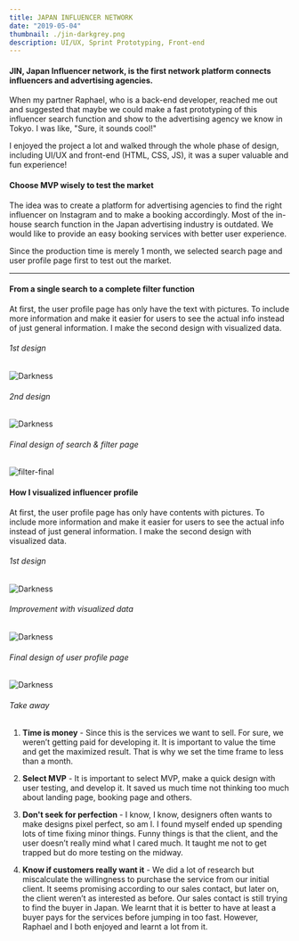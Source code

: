 ```yaml
---
title: JAPAN INFLUENCER NETWORK
date: "2019-05-04"
thumbnail: ./jin-darkgrey.png
description: UI/UX, Sprint Prototyping, Front-end
---
```


#### JIN, Japan Influencer network, is the first network platform connects influencers and advertising agencies.

When my partner Raphael, who is a back-end developer, reached me out and suggested that maybe we could make a fast prototyping of this influencer search function and show to the advertising agency we know in Tokyo. I was like, "Sure, it sounds cool!"

I enjoyed the project a lot and walked through the whole phase of design, including UI/UX and front-end (HTML, CSS, JS), it was a super valuable and fun experience!

#### Choose MVP wisely to test the market

The idea was to create a platform for advertising agencies to find the right influencer on Instagram and to make a booking accordingly. Most of the in-house search function in the Japan advertising industry is outdated. We would like to provide an easy booking services with better user experience.

Since the production time is merely 1 month, we selected search page and user profile page first to test out the market.

---

#### From a single search to a complete filter function

At first, the user profile page has only have the text with pictures. To include more information and make it easier for users to see the actual info instead of just general information. I make the second design with visualized data.

###### 1st design

<div class="kg-card kg-image-card">

![Darkness](./search-page1.png)

</div>

###### 2nd design

<div class="kg-card kg-image-card">

![Darkness](./filter-page-model.png)

</div>

###### Final design of search & filter page

<div class="kg-card kg-image-card">

![filter-final](./filter-final.png)

</div>

#### How I visualized influencer profile

At first, the user profile page has only have contents with pictures. To include more information and make it easier for users to see the actual info instead of just general information. I make the second design with visualized data.

###### 1st design

<div class="kg-card kg-image-card">

![Darkness](./influencer-dashboard-1.png)

</div>

###### Improvement with visualized data

<div class="kg-card kg-image-card">

![Darkness](./influencer-dashboard-2.png)

</div>

###### Final design of user profile page

<div class="kg-card kg-image-card">

![Darkness](./influencer-dashboard-5.png)

</div>

###### Take away

1.  **Time is money** - Since this is the services we want to sell. For sure, we weren’t getting paid for developing it. It is important to value the time and get the maximized result. That is why we set the time frame to less than a month.

2.  **Select MVP** - It is important to select MVP, make a quick design with user testing, and develop it. It saved us much time not thinking too much about landing page, booking page and others.

3.  **Don't seek for perfection** - I know, I know, designers often wants to make designs pixel perfect, so am I. I found myself ended up spending lots of time fixing minor things. Funny things is that the client, and the user doesn’t really mind what I cared much. It taught me not to get trapped but do more testing on the midway.

4.  **Know if customers really want it** - We did a lot of research but miscalculate the willingness to purchase the service from our initial client. It seems promising according to our sales contact, but later on, the client weren’t as interested as before. Our sales contact is still trying to find the buyer in Japan. We learnt that it is better to have at least a buyer pays for the services before jumping in too fast. However, Raphael and I both enjoyed and learnt a lot from it.
